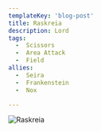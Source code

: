 ```yaml
---
templateKey: 'blog-post'
title: Raskreia
description: Lord
tags:
  -  Scissors
  -  Area Attack
  -  Field
allies:
  -  Seira
  -  Frankenstein
  -  Nox

---
```

![Raskreia](/img/Raskreia.png)
